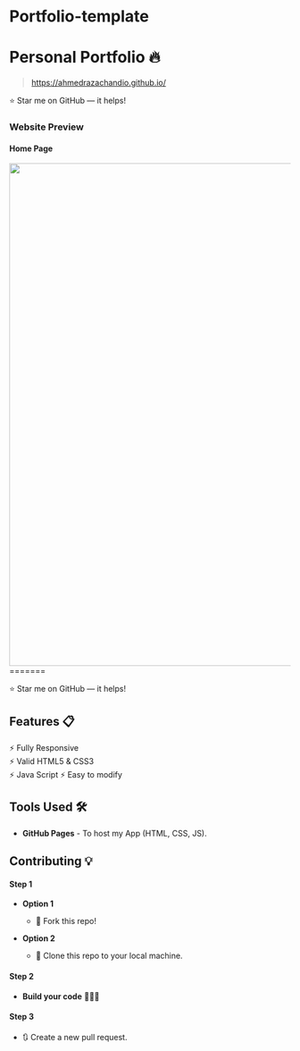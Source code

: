 # Portfolio-template

# Personal Portfolio 🔥
> https://ahmedrazachandio.github.io/

:star: Star me on GitHub — it helps!

### Website Preview
#### Home Page
<img src="website_images/Screen_1.png" width="900">
=======


:star: Star me on GitHub — it helps!

## Features 📋
⚡️ Fully Responsive\
⚡️ Valid HTML5 & CSS3\
⚡️ Java Script
⚡️ Easy to modify






## Tools Used 🛠️
* <b>GitHub Pages</b> - To host my App (HTML, CSS, JS).

## Contributing 💡
#### Step 1

- **Option 1**
    - 🍴 Fork this repo!

- **Option 2**
    - 👯 Clone this repo to your local machine.


#### Step 2

- **Build your code** 🔨🔨🔨

#### Step 3

- 🔃 Create a new pull request.


